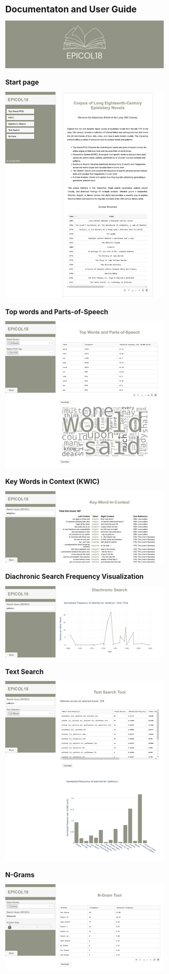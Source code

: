 # Documentaton and User Guide

<p align="center" width="100%">
    <img src="post_files/epicol18.png">
</p>

## Start page

<p align="center" width="100%">
    <img src="post_files/Screenshot 2025-03-04 at 20-20-31 Dash.png">
</p>

## Top words and Parts-of-Speech

<p align="center" width="100%">
    <img src="post_files/Screenshot 2025-03-04 at 20-20-51 Dash.png">
</p>

## Key Words in Context (KWIC)

<p align="center" width="100%">
    <img src="post_files/Screenshot 2025-03-05 at 17-05-48 Dash.png">
</p>

## Diachronic Search Frequency Visualization

<p align="center" width="100%">
    <img src="post_files/Screenshot 2025-03-04 at 20-21-03 Dash.png">
</p>

## Text Search

<p align="center" width="100%">
    <img src="post_files/Screenshot 2025-03-04 at 20-21-14 Dash.png">
</p>

## N-Grams

<p align="center" width="100%">
    <img src="post_files/Screenshot 2025-03-04 at 20-21-36 Dash.png">
</p>




